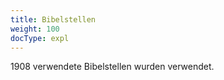 ```yaml
---
title: Bibelstellen
weight: 100
docType: expl
---
```


1908 verwendete Bibelstellen wurden verwendet.
